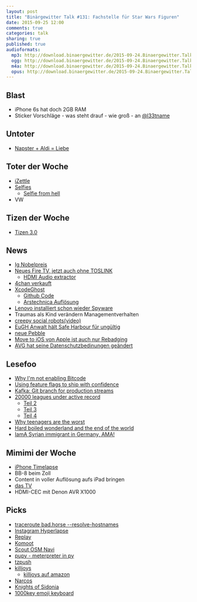 ```yaml
---
layout: post
title: "Binärgewitter Talk #131: Fachstelle für Star Wars Figuren"
date: 2015-09-25 12:00
comments: true
categories: talk
sharing: true
published: true
audioformats:
  mp3: http://download.binaergewitter.de/2015-09-24.Binaergewitter.Talk.131.mp3
  ogg: http://download.binaergewitter.de/2015-09-24.Binaergewitter.Talk.131.ogg
  m4a: http://download.binaergewitter.de/2015-09-24.Binaergewitter.Talk.131.m4a
  opus: http://download.binaergewitter.de/2015-09-24.Binaergewitter.Talk.131.opus
---
```

## Blast

- iPhone 6s hat doch 2GB RAM
- Sticker Vorschläge - was steht drauf - wie groß - an [@l33tname]( https://twitter.com/l33tname )

## Untoter

- [Napster + Aldi = Liebe]( http://www.computerbase.de/2015-09/musikstreaming-spotify-konkurrent-von-aldi-fuer-7.99-euro/ )

## Toter der Woche

- [iZettle]( http://www.theregister.co.uk/2015/09/22/update_to_ios9_sales_warns_izettle/ )
- [Selfies]( http://www.independent.co.uk/arts-entertainment/photography/selfies-are-killing-more-people-than-shark-attacks-10512449.html )
    * [Selfie from hell]( https://www.youtube.com/watch?v=EhAFyaObY6U )
- VW

## Tizen der Woche

* [Tizen 3.0](http://www.pro-linux.de/news/1/22768/erster-meilenstein-fuer-tizen-30-freigegeben.html )

## News

- [Ig Nobelpreis]( http://arstechnica.com/science/2015/09/scale-free-urination-and-speed-bump-diagnostics-take-home-ig-nobels/ )
- [Neues Fire TV, jetzt auch ohne TOSLINK]( http://www.amazon.de/dp/B00UH2K93O/ref=gw_sloane_196704467_1?pf_rd_m=A3JWKAKR8XB7XF&pf_rd_s=desktop-hero-kindle-A&pf_rd_r=0A36ZQMJ3WJBEH0J85WG&pf_rd_t=36701&pf_rd_p=701789827&pf_rd_i=desktop )
    * [HDMI Audio extractor]( http://amzn.to/1KxEE44 )
- [4chan verkauft]( http://arstechnica.com/business/2015/09/imageboard-sites-4chan-8chan-announce-new-ownership-arrangements/ )
- [XcodeGhost]( http://researchcenter.paloaltonetworks.com/2015/09/novel-malware-xcodeghost-modifies-xcode-infects-apple-ios-apps-and-hits-app-store/ )
  * [Github Code]( https://github.com/XcodeGhostSource/XcodeGhost )
  * [Arstechnica Auflösung]( http://arstechnica.com/security/2015/09/xcodeghost-apps-haunting-ios-app-store-more-numerous-than-first-reported/ )
- [Lenovo installiert schon wieder Spyware]( http://boingboing.net/2015/09/22/yet-another-pre-installed-spyw.html )
- Traumas als Kind verändern Managementverhalten
- [creepy social robots(video)]( https://www.youtube.com/watch?v=3N1Q8oFpX1Y )
- [EuGH Anwalt hält Safe Harbour für ungültig]( https://netzpolitik.org/2015/generalanwalt-am-eugh-safe-harbor-abkommen-mit-den-usa-verstoesst-gegen-datenschutzrecht-und-ist-ungueltig/ )
- [neue Pebble]( http://www.heise.de/newsticker/meldung/Neue-Pebble-Smartwatch-rund-flach-mit-besserem-Display-und-geringerer-Laufzeit-2824577.html )
- [Move to iOS von Apple ist auch nur Rebadging]( http://phandroid.com/2015/09/17/apple-to-android-copy-my-data-move-to-ios/ )
- [AVG hat seine Datenschutzbedinungen geändert](http://www.heise.de/newsticker/meldung/Antivirenschutz-AVG-kann-Nutzerdaten-verkaufen-2822516.html )

## Lesefoo

- [Why I'm not enabling Bitcode]( https://medium.com/@FredericJacobs/why-i-m-not-enabling-bitcode-f35cd8fbfcc5 )
- [Using feature flags to ship with confidence]( http://blog.travis-ci.com/2014-03-04-use-feature-flags-to-ship-changes-with-confidence/ )
- [Kafka: Git branch for production streams]( http://blog.scoutapp.com/articles/2015/07/14/introduction-to-kafka )
- [20000 leagues under active record]( http://patshaughnessy.net/2014/9/17/20000-leagues-under-activerecord )
    * [Teil 2]( http://patshaughnessy.net/2014/9/23/how-arel-converts-ruby-queries-into-sql-statements )
    * [Teil 3]( http://patshaughnessy.net/2014/10/13/following-a-select-statement-through-postgres-internals )
    * [Teil 4]( http://patshaughnessy.net/2014/11/11/discovering-the-computer-science-behind-postgres-indexes )
- [Why teenagers are the worst]( http://www.newyorker.com/magazine/2015/08/31/the-terrible-teens )
- [Hard boiled wonderland and the end of the world]( http://amzn.to/1KxudNM )
- [IamA Syrian immigrant in Germany, AMA!]( https://www.reddit.com/r/IAmA/comments/3kos3j/iama_syrian_immigrant_in_germany_ama/ )

## Mimimi der Woche

- [iPhone Timelapse]( http://www.studioneat.com/blogs/main/15467765-how-does-the-ios-8-time-lapse-feature-work )
- BB-8 beim Zoll
- Content in voller Auflösung aufs iPad bringen
- [das TV]( http://www.duden.de/rechtschreibung/TV_Fernsehen )
- HDMI-CEC mit Denon AVR X1000

## Picks

* [traceroute bad.horse --resolve-hostnames]( http://bad.horse )
* [Instagram Hyperlapse]( https://itunes.apple.com/en/app/hyperlapse-from-instagram/id740146917?mt=8 )
* [Replay]( https://replayapp.com/ )
* [Komoot]( https://www.komoot.de/ )
* [Scout OSM Navi]( http://www.scoutgps.com/ )
* [pupy - meterpreter in py]( https://github.com/n1nj4sec/pupy )
* [tzpush](https://addons.mozilla.org/de/seamonkey/addon/tzpush/ )
* [killjoys]( http://www.imdb.com/title/tt3952222/ )
    - [killjoys auf amazon]( http://www.amazon.de/gp/product/B0101AFBRA/ref=as_li_tl?ie=UTF8&camp=1638&creative=19454&creativeASIN=B0101AFBRA&linkCode=as2&tag=trektrip )
* [Narcos]( http://www.imdb.com/title/tt2707408/ )
* [Knights of Sidonia]( http://www.imdb.com/title/tt3398976/ )
* [1000key emoji keyboard]( http://kotaku.com/guy-builds-crazy-1-000-key-emoji-keyboard-1732523205 )


